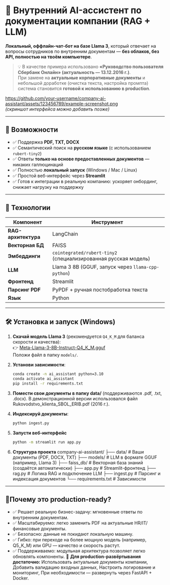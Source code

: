 # 🤖 Внутренний AI-ассистент по документации компании (RAG + LLM)

**Локальный, оффлайн-чат-бот на базе Llama 3**, который отвечает на вопросы сотрудников по внутренним документам — **без облаков, без API, полностью на твоём компьютере**.

> 💡 В качестве примера использовано **«Руководство пользователя Сбербанк Онлайн» (актуальность — 13.12.2016 г.)**.  
> При замене на **актуальные корпоративные документы** и небольшой доработке (очистка текста, настройка промпта) система становится **готовой к использованию в production**.

https://github.com/your-username/company-ai-assistant/assets/123456789/example-screenshot.png  
*(скриншот интерфейса можно добавить позже)*

---

## 🚀 Возможности

- ✅ Поддержка **PDF, TXT, DOCX**  
- ✅ Семантический поиск на **русском языке** (с использованием `rubert-tiny2`)  
- ✅ Ответы **только на основе предоставленных документов** — никаких галлюцинаций  
- ✅ Полностью **локальный запуск** (Windows / Mac / Linux)  
- ✅ Простой веб-интерфейс через **Streamlit**  
- ✅ Готов к интеграции в реальную компанию: ускоряет онбординг, снижает нагрузку на поддержку

---

## 🧠 Технологии

| Компонент | Инструмент |
|----------|-----------|
| **RAG-архитектура** | LangChain |
| **Векторная БД** | FAISS |
| **Эмбеддинги** | `cointegrated/rubert-tiny2` (специализированная русская модель) |
| **LLM** | Llama 3 8B (GGUF, запуск через `llama-cpp-python`) |
| **Фронтенд** | Streamlit |
| **Парсинг PDF** | PyPDF + ручная постобработка текста |
| **Язык** | Python |

---

## 🛠️ Установка и запуск (Windows)

1. **Скачай модель Llama 3** (рекомендуется `Q4_K_M` для баланса скорости и качества):  
   👉 [Meta-Llama-3-8B-Instruct-Q4_K_M.gguf](https://huggingface.co/bartowski/Meta-Llama-3-8B-Instruct-GGUF/resolve/main/Meta-Llama-3-8B-Instruct-Q4_K_M.gguf)  
   Положи файл в папку `models/`.

2. **Установи зависимости**:
   ```bash
   conda create -n ai_assistant python=3.10
   conda activate ai_assistant
   pip install -r requirements.txt
3. **Помести свои документы в папку data/** (поддерживаются .pdf, .txt, .docx).
   В демонстрационной версии использовался файл Rukovodstvo_klienta_SBOL_ERIB.pdf (2016 г.).
4. **Индексируй документы**:
   ```bash
   python ingest.py
5. **Запусти веб-интерфейс**
   ```bash
   python -m streamlit run app.py
 6. **Структура проекта**
   company-ai-assistant/
   ├── data/                  # Ваши документы (PDF, DOCX, TXT)
   ├── models/                # LLM в формате GGUF (например, Llama 3)
   ├── faiss_db/              # Векторная база знаний (создаётся автоматически)
   ├── app.py                 # Streamlit-фронтенд
   ├── rag.py                 # Логика RAG и подключение LLM
   ├── ingest.py              # Парсинг и индексация документов
   └── requirements.txt       # Зависимости
---
## 🧠**Почему это production-ready?**

- ✅ Решает реальную бизнес-задачу: мгновенные ответы по внутренним документам.
- ✅ Масштабируемо: легко заменить PDF на актуальные HR/IT/финансовые документы.
- ✅ Безопасно: данные не покидают локальную машину.
- ✅ Гибко: при переходе на более мощную модель (например, Q5_K_M) или GPU — качество и скорость растут.
- ✅ Поддерживаемо: модульная архитектура позволяет легко обновлять компоненты.
🔧 **Для production-развёртывания достаточно:** 
   Использовать актуальные документы компании,
   Добавить валидацию входных данных,
   Настроить логирование и мониторинг,
   При необходимости — развернуть через FastAPI + Docker.
